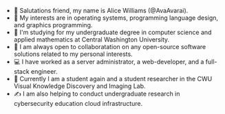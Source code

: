- 👋 Salutations friend, my name is Alice Williams (@AvaAvarai). 
- 👀 My interests are in operating systems, programming language design, and graphics programming.
- 🌱 I'm studying for my undergraduate degree in computer science and applied mathematics at Central Washington University.
- 💞️ I am always open to collaboratation on any open-source software solutions related to my personal interests.
- :computer: I have worked as a server administrator, a web-developer, and a full-stack engineer.
- :microscope: Currently I am a student again and a student researcher in the CWU Visual Knowledge Discovery and Imaging Lab.
- :writing_hand: I am also helping to conduct undergraduate research in cybersecurity education cloud infrastructure.
